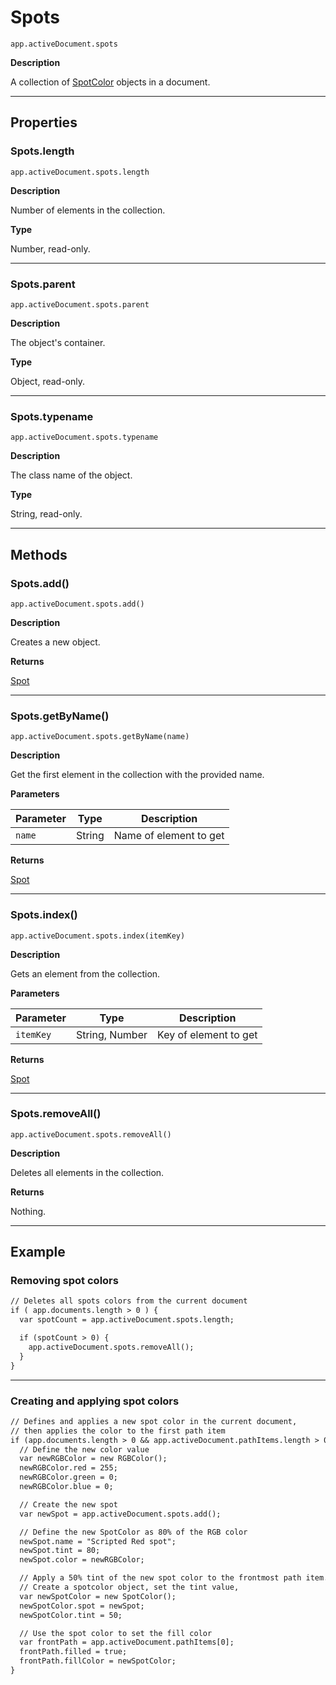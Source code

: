 # Spots

`app.activeDocument.spots`

**Description**

A collection of [SpotColor](SpotColor.md#jsobjref-spotcolor) objects in a document.

---

## Properties

### Spots.length

`app.activeDocument.spots.length`

**Description**

Number of elements in the collection.

**Type**

Number, read-only.

---

### Spots.parent

`app.activeDocument.spots.parent`

**Description**

The object's container.

**Type**

Object, read-only.

---

### Spots.typename

`app.activeDocument.spots.typename`

**Description**

The class name of the object.

**Type**

String, read-only.

---

## Methods

### Spots.add()

`app.activeDocument.spots.add()`

**Description**

Creates a new object.

**Returns**

[Spot](Spot.md#jsobjref-spot)

---

### Spots.getByName()

`app.activeDocument.spots.getByName(name)`

**Description**

Get the first element in the collection with the provided name.

**Parameters**

| Parameter   | Type   | Description            |
|-------------|--------|------------------------|
| `name`      | String | Name of element to get |

**Returns**

[Spot](Spot.md#jsobjref-spot)

---

### Spots.index()

`app.activeDocument.spots.index(itemKey)`

**Description**

Gets an element from the collection.

**Parameters**

| Parameter   | Type           | Description           |
|-------------|----------------|-----------------------|
| `itemKey`   | String, Number | Key of element to get |

**Returns**

[Spot](Spot.md#jsobjref-spot)

---

### Spots.removeAll()

`app.activeDocument.spots.removeAll()`

**Description**

Deletes all elements in the collection.

**Returns**

Nothing.

---

## Example

### Removing spot colors

```default
// Deletes all spots colors from the current document
if ( app.documents.length > 0 ) {
  var spotCount = app.activeDocument.spots.length;

  if (spotCount > 0) {
    app.activeDocument.spots.removeAll();
  }
}
```

---

### Creating and applying spot colors

```default
// Defines and applies a new spot color in the current document,
// then applies the color to the first path item
if (app.documents.length > 0 && app.activeDocument.pathItems.length > 0) {
  // Define the new color value
  var newRGBColor = new RGBColor();
  newRGBColor.red = 255;
  newRGBColor.green = 0;
  newRGBColor.blue = 0;

  // Create the new spot
  var newSpot = app.activeDocument.spots.add();

  // Define the new SpotColor as 80% of the RGB color
  newSpot.name = "Scripted Red spot";
  newSpot.tint = 80;
  newSpot.color = newRGBColor;

  // Apply a 50% tint of the new spot color to the frontmost path item.
  // Create a spotcolor object, set the tint value,
  var newSpotColor = new SpotColor();
  newSpotColor.spot = newSpot;
  newSpotColor.tint = 50;

  // Use the spot color to set the fill color
  var frontPath = app.activeDocument.pathItems[0];
  frontPath.filled = true;
  frontPath.fillColor = newSpotColor;
}
```
